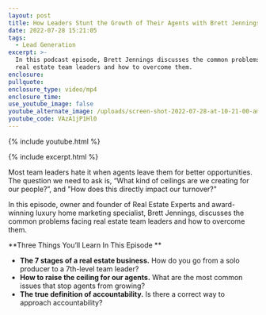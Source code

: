 ```yaml
---
layout: post
title: How Leaders Stunt the Growth of Their Agents with Brett Jennings
date: 2022-07-28 15:21:05
tags:
  - Lead Generation
excerpt: >-
  In this podcast episode, Brett Jennings discusses the common problems facing
  real estate team leaders and how to overcome them.
enclosure:
pullquote:
enclosure_type: video/mp4
enclosure_time:
use_youtube_image: false
youtube_alternate_image: /uploads/screen-shot-2022-07-28-at-10-21-00-am.png
youtube_code: VAzA1jP1Hl0
---
```

{% include youtube.html %}

{% include excerpt.html %}

Most team leaders hate it when agents leave them for better opportunities. The question we need to ask is, “What kind of ceilings are we creating for our people?”, and "How does this directly impact our turnover?"

In this episode, owner and founder of Real Estate Experts and award-winning luxury home marketing specialist, Brett Jennings, discusses the common problems facing real estate team leaders and how to overcome them.

\*\*Three Things You’ll Learn In This Episode \*\*

* **The 7 stages of a real estate business.** How do you go from a solo producer to a 7th-level team leader?
* **How to raise the ceiling for our agents.** What are the most common issues that stop agents from growing?
* **The true definition of accountability.** Is there a correct way to approach accountability?
